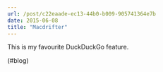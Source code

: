 ```yaml
---
url: /post/c22eaade-ec13-44b0-b009-905741364e7b
date: 2015-06-08
title: "Macdrifter"
---
```


This is my favourite DuckDuckGo feature.



(#blog)